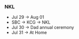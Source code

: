 ### NKL
  - Jul 29 -> Aug 01
  - SBC -> KCG -> NKL
  - Jul 30 -> Dad annual ceremony
  - Jul 31 -> At Home
